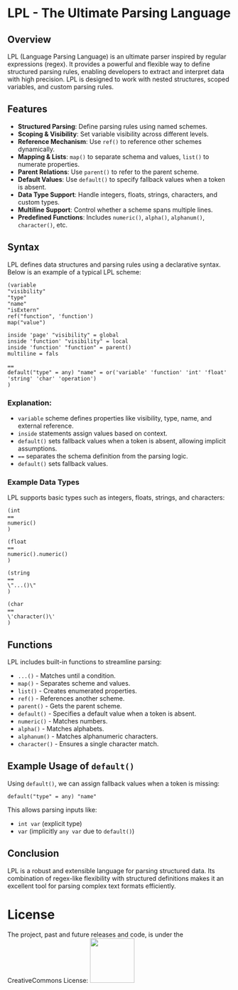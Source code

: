 # LPL - The Ultimate Parsing Language

## Overview
LPL (Language Parsing Language) is an ultimate parser inspired by regular expressions (regex). It provides a powerful and flexible way to define structured parsing rules, enabling developers to extract and interpret data with high precision. LPL is designed to work with nested structures, scoped variables, and custom parsing rules.

## Features
- **Structured Parsing**: Define parsing rules using named schemes.
- **Scoping & Visibility**: Set variable visibility across different levels.
- **Reference Mechanism**: Use `ref()` to reference other schemes dynamically.
- **Mapping & Lists**: `map()` to separate schema and values, `list()` to numerate properties.
- **Parent Relations**: Use `parent()` to refer to the parent scheme.
- **Default Values**: Use `default()` to specify fallback values when a token is absent.
- **Data Type Support**: Handle integers, floats, strings, characters, and custom types.
- **Multiline Support**: Control whether a scheme spans multiple lines.
- **Predefined Functions**: Includes `numeric()`, `alpha()`, `alphanum()`, `character()`, etc.

## Syntax
LPL defines data structures and parsing rules using a declarative syntax. Below is an example of a typical LPL scheme:

```lpl
(variable
"visibility"
"type"
"name"
"isExtern"
ref("function", 'function')
map("value")

inside 'page' "visibility" = global
inside 'function' "visibility" = local
inside 'function' "function" = parent()
multiline = fals

==
default("type" = any) "name" = or('variable' 'function' 'int' 'float' 'string' 'char' 'operation')
)
```

### Explanation:
- `variable` scheme defines properties like visibility, type, name, and external reference.
- `inside` statements assign values based on context.
- `default()` sets fallback values when a token is absent, allowing implicit assumptions.
- `==` separates the schema definition from the parsing logic.
- `default()` sets fallback values.

### Example Data Types
LPL supports basic types such as integers, floats, strings, and characters:

```lpl
(int
==
numeric()
)

(float
==
numeric().numeric()
)

(string
==
\"...()\"
)

(char
==
\'character()\'
)
```

## Functions
LPL includes built-in functions to streamline parsing:
- `...()` - Matches until a condition.
- `map()` - Separates scheme and values.
- `list()` - Creates enumerated properties.
- `ref()` - References another scheme.
- `parent()` - Gets the parent scheme.
- `default()` - Specifies a default value when a token is absent.
- `numeric()` - Matches numbers.
- `alpha()` - Matches alphabets.
- `alphanum()` - Matches alphanumeric characters.
- `character()` - Ensures a single character match.

## Example Usage of `default()`
Using `default()`, we can assign fallback values when a token is missing:

```lpl
default("type" = any) "name"
```

This allows parsing inputs like:
- `int var` (explicit type)
- `var` (implicitly `any var` due to `default()`)

## Conclusion
LPL is a robust and extensible language for parsing structured data. Its combination of regex-like flexibility with structured definitions makes it an excellent tool for parsing complex text formats efficiently.

# License

The project, past and future releases and code, is under the CreativeCommons License:
<img src="https://camo.githubusercontent.com/c6d555019c5655f6ad9c17674fc433d86b74df17cf6f8471d34a3c139e9b0580/68747470733a2f2f6d6972726f72732e6372656174697665636f6d6d6f6e732e6f72672f70726573736b69742f627574746f6e732f38387833312f706e672f62792d6e632d73612e706e67" width=100/>
